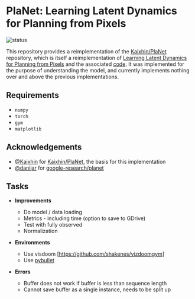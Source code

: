 # PlaNet: Learning Latent Dynamics for Planning from Pixels

![status](https://img.shields.io/badge/status-development-orange)

This repository provides a reimplementation of the [Kaixhin/PlaNet](https://github.com/Kaixhin/PlaNet) repository, which is itself a reimplementation of [Learning Latent Dynamics for Planning from Pixels](https://arxiv.org/abs/1811.04551) and the associated [code](https://github.com/google-research/planet). It was implemented for the purpose of understanding the model, and currently implements nothing over and above the previous implementations.

## Requirements
- `numpy`
- `torch`
- `gym`
- `matplotlib`

## Acknowledgements
- [@Kaixhin](https://github.com/Kaixhin) for [Kaixhin/PlaNet](https://github.com/Kaixhin/PlaNet), the basis for this implementation
- [@danijar](https://github.com/danijar) for [google-research/planet](https://github.com/google-research/planet)

## Tasks

- __Improvements__
  - Do model / data loading
  - Metrics - including time (option to save to GDrive)
  - Test with fully observed
  - Normalization

- __Environments__
  - Use visdoom [https://github.com/shakenes/vizdoomgym]
  - Use [pybullet](https://github.com/benelot/pybullet-gym)

- __Errors__
  - Buffer does not work if buffer is less than sequence length
  - Cannot save buffer as a single instance, needs to be split up